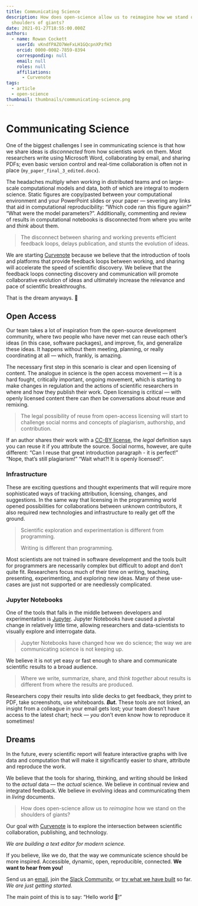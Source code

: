 ```yaml
---
title: Communicating Science
description: How does open-science allow us to reimagine how we stand on the
  shoulders of giants?
date: 2021-01-27T18:55:00.000Z
authors:
  - name: Rowan Cockett
    userId: vKndfPAZO7WeFxLH1GQcpnXPzfH3
    orcid: 0000-0002-7859-8394
    corresponding: null
    email: null
    roles: null
    affiliations:
      - Curvenote
tags:
  - article
  - open-science
thumbnail: thumbnails/communicating-science.png
---
```


# Communicating Science

One of the biggest challenges I see in communicating science is that how we share ideas is _disconnected_ from how scientists work on them. Most researchers write using Microsoft Word, collaborating by email, and sharing PDFs; even basic version control and real-time collaboration is often not in place (`my_paper_final_3_edited.docx`).

The headaches multiply when working in distributed teams and on large-scale computational models and data, both of which are integral to modern science. Static figures are copy/pasted between your computational environment and your PowerPoint slides or your paper — severing any links that aid in computational reproducibility: “Which code ran this figure again?” “What were the model parameters?”. Additionally, commenting and review of results in computational notebooks is disconnected from where you write and _think_ about them.

> The disconnect between sharing and working prevents efficient feedback loops, delays publication, and stunts the evolution of ideas.

We are starting [Curvenote](http://curvenote.com/) because we believe that the introduction of tools and platforms that provide feedback loops between working, and sharing will accelerate the speed of scientific discovery. We believe that the feedback loops connecting discovery and communication will promote collaborative evolution of ideas and ultimately increase the relevance and pace of scientific breakthroughs.

That is the dream anyways. 🙂

## Open Access

Our team takes a lot of inspiration from the open-source development community, where two people who have never met can reuse each other’s ideas (in this case, software packages), and improve, fix, and generalize these ideas. It happens without them meeting, planning, or really coordinating at all — which, frankly, is amazing.

The necessary first step in this scenario is clear and open licensing of content. The analogue in science is the open access movement — it is a hard fought, critically important, ongoing movement, which is starting to make changes in regulation and the actions of scientific researchers in where and how they publish their work. Open licensing is critical — with openly licensed content there can _then_ be conversations about reuse and remixing.

> The legal possibility of reuse from open-access licensing will start to challenge social norms and concepts of plagiarism, authorship, and contribution.

If an author shares their work with a [CC-BY license](https://creativecommons.org/licenses/by/2.0/), the _legal_ definition says you can reuse it if you attribute the source. Social norms, however, are quite different: “Can I reuse that great introduction paragraph - it is perfect!” “Nope, that’s still plagiarism!” “Wait what?! It is openly licensed!”.

### Infrastructure

These are exciting questions and thought experiments that will require more sophisticated ways of tracking attribution, licensing, changes, and suggestions. In the same way that licensing in the programming world opened possibilities for collaborations between unknown contributors, it also required new technologies and infrastructure to really get off the ground.

> Scientific exploration and experimentation is different from programming.
>
> Writing is different than programming.

Most scientists are not trained in software development and the tools built for programmers are necessarily complex but difficult to adopt and don’t quite fit. Researchers focus much of their time on writing, teaching, presenting, experimenting, and exploring new ideas. Many of these use-cases are just not supported or are needlessly complicated.

### Jupyter Notebooks

One of the tools that falls in the middle between developers and experimentation is [Jupyter](https://jupyter.org/). Jupyter Notebooks have caused a pivotal change in relatively little time, allowing researchers and data-scientists to visually explore and interrogate data.

> Jupyter Notebooks have changed how we do science; the way we are communicating science is not keeping up.

We believe it is not yet easy or fast enough to share and communicate scientific results to a broad audience.

> Where we write, summarize, share, and _think together_ about results is different from where the results are produced.

Researchers copy their results into slide decks to get feedback, they print to PDF, take screenshots, use whiteboards. **_But._** These tools are not linked, an insight from a colleague in your email gets lost; your team doesn’t have access to the latest chart; heck — _you_ don’t even know how to reproduce it sometimes!

## Dreams

In the future, every scientific report will feature interactive graphs with live data and computation that will make it significantly easier to share, attribute and reproduce the work.

We believe that the tools for sharing, thinking, and writing should be linked to the _actual_ data — the _actual_ science. We believe in continual review and integrated feedback. We believe in evolving ideas and communicating them in _living_ documents.

> How does open-science allow us to _reimagine_ how we stand on the shoulders of giants?

Our goal with [Curvenote](https://curvenote.com) is to explore the intersection between scientific collaboration, publishing, and technology.

_We are building a text editor for modern science._

If you believe, like we do, that the way we communicate science should be more inspired. Accessible, dynamic, open, reproducible, connected. **We want to hear from you!**

Send us an [email](mailto:hi@curvenote.com), join the [Slack Community](https://slack.curvenote.dev/), or [try what we have built](https://curvenote.com) so far. _We are just getting started._

The main point of this is to say: “Hello world 👋!”
